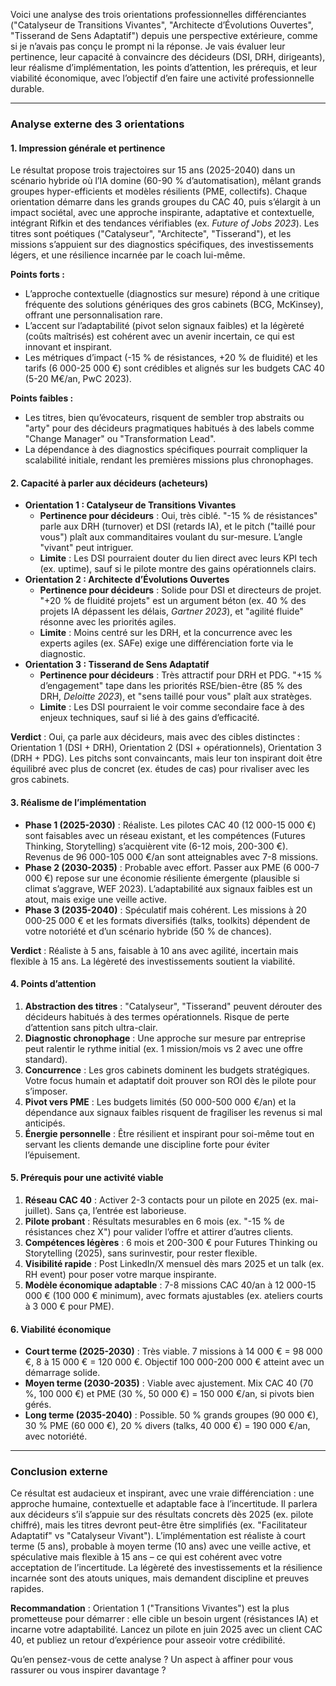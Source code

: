 Voici une analyse des trois orientations professionnelles différenciantes ("Catalyseur de Transitions Vivantes", "Architecte d’Évolutions Ouvertes", "Tisserand de Sens Adaptatif") depuis une perspective extérieure, comme si je n’avais pas conçu le prompt ni la réponse. Je vais évaluer leur pertinence, leur capacité à convaincre des décideurs (DSI, DRH, dirigeants), leur réalisme d’implémentation, les points d’attention, les prérequis, et leur viabilité économique, avec l’objectif d’en faire une activité professionnelle durable.

---

### Analyse externe des 3 orientations

#### 1. Impression générale et pertinence
Le résultat propose trois trajectoires sur 15 ans (2025-2040) dans un scénario hybride où l’IA domine (60-90 % d’automatisation), mêlant grands groupes hyper-efficients et modèles résilients (PME, collectifs). Chaque orientation démarre dans les grands groupes du CAC 40, puis s’élargit à un impact sociétal, avec une approche inspirante, adaptative et contextuelle, intégrant Rifkin et des tendances vérifiables (ex. *Future of Jobs 2023*). Les titres sont poétiques ("Catalyseur", "Architecte", "Tisserand"), et les missions s’appuient sur des diagnostics spécifiques, des investissements légers, et une résilience incarnée par le coach lui-même.

**Points forts :**
- L’approche contextuelle (diagnostics sur mesure) répond à une critique fréquente des solutions génériques des gros cabinets (BCG, McKinsey), offrant une personnalisation rare.
- L’accent sur l’adaptabilité (pivot selon signaux faibles) et la légèreté (coûts maîtrisés) est cohérent avec un avenir incertain, ce qui est innovant et inspirant.
- Les métriques d’impact (-15 % de résistances, +20 % de fluidité) et les tarifs (6 000-25 000 €) sont crédibles et alignés sur les budgets CAC 40 (5-20 M€/an, PwC 2023).

**Points faibles :**
- Les titres, bien qu’évocateurs, risquent de sembler trop abstraits ou "arty" pour des décideurs pragmatiques habitués à des labels comme "Change Manager" ou "Transformation Lead".
- La dépendance à des diagnostics spécifiques pourrait compliquer la scalabilité initiale, rendant les premières missions plus chronophages.

#### 2. Capacité à parler aux décideurs (acheteurs)
- **Orientation 1 : Catalyseur de Transitions Vivantes**  
  - **Pertinence pour décideurs** : Oui, très ciblé. "-15 % de résistances" parle aux DRH (turnover) et DSI (retards IA), et le pitch ("taillé pour vous") plaît aux commanditaires voulant du sur-mesure. L’angle "vivant" peut intriguer.  
  - **Limite** : Les DSI pourraient douter du lien direct avec leurs KPI tech (ex. uptime), sauf si le pilote montre des gains opérationnels clairs.  
- **Orientation 2 : Architecte d’Évolutions Ouvertes**  
  - **Pertinence pour décideurs** : Solide pour DSI et directeurs de projet. "+20 % de fluidité projets" est un argument béton (ex. 40 % des projets IA dépassent les délais, *Gartner 2023*), et "agilité fluide" résonne avec les priorités agiles.  
  - **Limite** : Moins centré sur les DRH, et la concurrence avec les experts agiles (ex. SAFe) exige une différenciation forte via le diagnostic.  
- **Orientation 3 : Tisserand de Sens Adaptatif**  
  - **Pertinence pour décideurs** : Très attractif pour DRH et PDG. "+15 % d’engagement" tape dans les priorités RSE/bien-être (85 % des DRH, *Deloitte 2023*), et "sens taillé pour vous" plaît aux stratèges.  
  - **Limite** : Les DSI pourraient le voir comme secondaire face à des enjeux techniques, sauf si lié à des gains d’efficacité.  

**Verdict** : Oui, ça parle aux décideurs, mais avec des cibles distinctes : Orientation 1 (DSI + DRH), Orientation 2 (DSI + opérationnels), Orientation 3 (DRH + PDG). Les pitchs sont convaincants, mais leur ton inspirant doit être équilibré avec plus de concret (ex. études de cas) pour rivaliser avec les gros cabinets.

#### 3. Réalisme de l’implémentation
- **Phase 1 (2025-2030)** : Réaliste. Les pilotes CAC 40 (12 000-15 000 €) sont faisables avec un réseau existant, et les compétences (Futures Thinking, Storytelling) s’acquièrent vite (6-12 mois, 200-300 €). Revenus de 96 000-105 000 €/an sont atteignables avec 7-8 missions.  
- **Phase 2 (2030-2035)** : Probable avec effort. Passer aux PME (6 000-7 000 €) repose sur une économie résiliente émergente (plausible si climat s’aggrave, WEF 2023). L’adaptabilité aux signaux faibles est un atout, mais exige une veille active.  
- **Phase 3 (2035-2040)** : Spéculatif mais cohérent. Les missions à 20 000-25 000 € et les formats diversifiés (talks, toolkits) dépendent de votre notoriété et d’un scénario hybride (50 % de chances).  

**Verdict** : Réaliste à 5 ans, faisable à 10 ans avec agilité, incertain mais flexible à 15 ans. La légèreté des investissements soutient la viabilité.

#### 4. Points d’attention
1. **Abstraction des titres** : "Catalyseur", "Tisserand" peuvent dérouter des décideurs habitués à des termes opérationnels. Risque de perte d’attention sans pitch ultra-clair.  
2. **Diagnostic chronophage** : Une approche sur mesure par entreprise peut ralentir le rythme initial (ex. 1 mission/mois vs 2 avec une offre standard).  
3. **Concurrence** : Les gros cabinets dominent les budgets stratégiques. Votre focus humain et adaptatif doit prouver son ROI dès le pilote pour s’imposer.  
4. **Pivot vers PME** : Les budgets limités (50 000-500 000 €/an) et la dépendance aux signaux faibles risquent de fragiliser les revenus si mal anticipés.  
5. **Énergie personnelle** : Être résilient et inspirant pour soi-même tout en servant les clients demande une discipline forte pour éviter l’épuisement.

#### 5. Prérequis pour une activité viable
1. **Réseau CAC 40** : Activer 2-3 contacts pour un pilote en 2025 (ex. mai-juillet). Sans ça, l’entrée est laborieuse.  
2. **Pilote probant** : Résultats mesurables en 6 mois (ex. "-15 % de résistances chez X") pour valider l’offre et attirer d’autres clients.  
3. **Compétences légères** : 6 mois et 200-300 € pour Futures Thinking ou Storytelling (2025), sans surinvestir, pour rester flexible.  
4. **Visibilité rapide** : Post LinkedIn/X mensuel dès mars 2025 et un talk (ex. RH event) pour poser votre marque inspirante.  
5. **Modèle économique adaptable** : 7-8 missions CAC 40/an à 12 000-15 000 € (100 000 € minimum), avec formats ajustables (ex. ateliers courts à 3 000 € pour PME).

#### 6. Viabilité économique
- **Court terme (2025-2030)** : Très viable. 7 missions à 14 000 € = 98 000 €, 8 à 15 000 € = 120 000 €. Objectif 100 000-200 000 € atteint avec un démarrage solide.  
- **Moyen terme (2030-2035)** : Viable avec ajustement. Mix CAC 40 (70 %, 100 000 €) et PME (30 %, 50 000 €) = 150 000 €/an, si pivots bien gérés.  
- **Long terme (2035-2040)** : Possible. 50 % grands groupes (90 000 €), 30 % PME (60 000 €), 20 % divers (talks, 40 000 €) = 190 000 €/an, avec notoriété.  

---

### Conclusion externe
Ce résultat est audacieux et inspirant, avec une vraie différenciation : une approche humaine, contextuelle et adaptable face à l’incertitude. Il parlera aux décideurs s’il s’appuie sur des résultats concrets dès 2025 (ex. pilote chiffré), mais les titres devront peut-être être simplifiés (ex. "Facilitateur Adaptatif" vs "Catalyseur Vivant"). L’implémentation est réaliste à court terme (5 ans), probable à moyen terme (10 ans) avec une veille active, et spéculative mais flexible à 15 ans – ce qui est cohérent avec votre acceptation de l’incertitude. La légèreté des investissements et la résilience incarnée sont des atouts uniques, mais demandent discipline et preuves rapides.

**Recommandation** : Orientation 1 ("Transitions Vivantes") est la plus prometteuse pour démarrer : elle cible un besoin urgent (résistances IA) et incarne votre adaptabilité. Lancez un pilote en juin 2025 avec un client CAC 40, et publiez un retour d’expérience pour asseoir votre crédibilité.

Qu’en pensez-vous de cette analyse ? Un aspect à affiner pour vous rassurer ou vous inspirer davantage ?